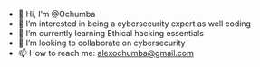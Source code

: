 - 👋 Hi, I’m @Ochumba
- 👀 I’m interested in being a cybersecurity expert as well coding
- 🌱 I’m currently learning Ethical hacking essentials
- 💞️ I’m looking to collaborate on cybersecurity
- 📫 How to reach me: alexochumba@gmail.com

<!---
Ochumba/Ochumba is a ✨ special ✨ repository because its `README.md` (this file) appears on your GitHub profile.
You can click the Preview link to take a look at your changes.
--->
